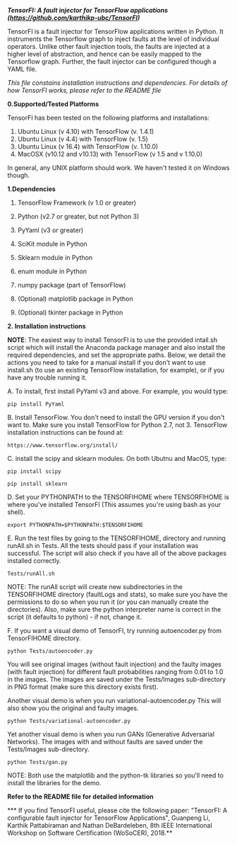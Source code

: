 ***TensorFI: A fault injector for TensorFlow applications
 (https://github.com/karthikp-ubc/TensorFI)***

TensorFI is a fault injector for TensorFlow applications written in 
Python. It instruments the Tensorflow graph to inject faults at the
level of individual operators. Unlike other fault injection tools,
the faults are injected at a higher level of abstraction, and hence
can be easily mapped to the Tensorflow graph. Further, the fault
injector can be configured though a YAML file. 

*This file constains installation instructions and dependencies. For
details of how TensorFI works, please refer to the README file*

**0.Supported/Tested Platforms**

TensorFI has been tested on the following platforms and installations:

1. Ubuntu Linux (v 4.10) with TensorFlow (v. 1.4.1)
2. Ubuntu Linux (v 4.4) with TensorFlow (v. 1.5)  
3. Ubuntu Linux (v 16.4) with TensorFlow (v. 1.10.0) 
4. MacOSX (v10.12 and v10.13) with TensorFlow (v 1.5 and v 1.10.0) 

In general, any UNIX platform should work. We haven't tested it on Windows though.

**1.Dependencies**

1. TensorFlow Framework (v 1.0 or greater)

2. Python (v2.7 or greater, but not Python 3)

3. PyYaml (v3 or greater)

4. SciKit module in Python

5. Sklearn module in Python

6. enum module in Python

7. numpy package (part of TensorFlow)

8. (Optional) matplotlib package in Python

9. (Optional) tkinter package in Python

**2. Installation instructions**

**NOTE**: The easiest way to install TensorFI is to use the
provided intall.sh script which will install the Anaconda package
manager and also install the required dependencies, and set the 
appropriate paths. Below, we detail the actions you need to
take for a manual install if you don't want to use install.sh
(to use an existing TensorFlow installation, for example), or
if you have any trouble running it.

A. To install, first install PyYaml v3 and above.
For example, you would type:

	pip install PyYaml

B. Install TensorFlow. You don't need to install
the GPU version if you don't want to. Make
sure you install TensorFlow for Python 2.7, not 3.
TensorFlow installation instructions can be found at:

	https://www.tensorflow.org/install/

C. install the scipy and sklearn modules. On both
Ubutnu and MacOS, type:

	pip install scipy

	pip install sklearn

D. Set your PYTHONPATH to the TENSORFIHOME
where TENSORFIHOME is where you've installed TensorFI
(This assumes you're using bash as your shell).

	export PYTHONPATH=$PYTHONPATH:$TENSORFIHOME

E. Run the test files by going to the TENSORFIHOME,
directory and running runAll.sh in Tests. All the
tests should pass if your installation was successful. 
The script will also check if you have all of 
the above packages installed correctly.

	Tests/runAll.sh

NOTE: The runAll script will create new subdirectories
in the TENSORFIHOME directory (faultLogs and stats),
so make sure you have the permissions to do so when 
you run it (or you can manually create the directories).
Also, make sure the python interpreter name is correct
in the script (it defaults to python) - if not, change it.

F. If you want a visual demo of TensorFI, 
  try running autoencoder.py from TensorFIHOME directory.

	python Tests/autoencoder.py

You will see original images (without fault injection)
and the faulty images (with fault injection) for different
fault probabilities ranging from 0.01 to 1.0 in the images.
The images are saved under the Tests/Images sub-directory 
in PNG format (make sure this directory exists first). 

Another visual demo is when you run variational-autoencoder.py
This will also show you the original and faulty images.

	python Tests/variational-autoencoder.py

Yet another visual demo is when you run GANs (Generative
Adversarial Networks). The images with and without faults 
are saved under the Tests/Images sub-directory.
	
	python Tests/gan.py

NOTE: Both use the matplotlib and the python-tk libraries
      so you'll need to install the libraries for the demo.
		
**Refer to the README file for detailed information**

*** If you find TensorFI useful, please cite the following paper: "TensorFI: A configurable fault injector for TensorFlow Applications", Guanpeng Li, Karthik Pattabiraman and Nathan DeBardeleben, 8th IEEE International Workshop on Software Certification (WoSoCER), 2018.**
